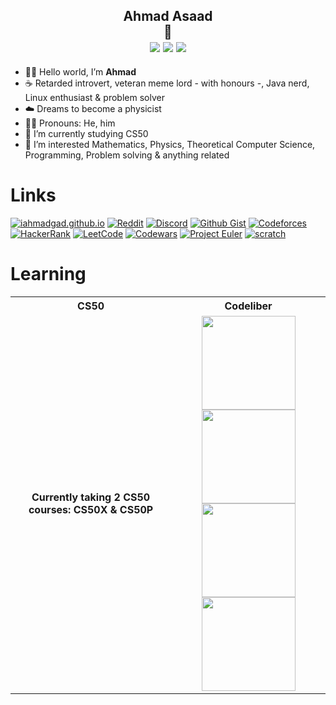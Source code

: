 <h2 align="center">
  Ahmad Asaad<br>
  🔻<br>
  <img src="https://github.com/iahmadgad/iahmadgad/blob/main/assets/0.png"> 
  <img src="https://projecteuler.net/profile/iAhmadGad.png" href="https://projecteuler.net/progress=iAhmadGad"> 
  <img src="https://www.codewars.com/users/iAhmadGad/badges/micro" href="https://www.codewars.com/users/iAhmadGad">
</h2>

- 👋🏼 Hello world, I’m **Ahmad**
- ☕ Retarded introvert, veteran meme lord - with honours -, Java nerd, Linux enthusiast & problem solver 
- ☁️ Dreams to become a physicist
- 🚶‍♂️ Pronouns: He, him
- 🌱 I’m currently studying CS50
- 👀 I’m interested Mathematics, Physics, Theoretical Computer Science, Programming, Problem solving & anything related
# Links
[![iahmadgad.github.io](https://img.shields.io/badge/iahmadgad.github.io-black?style=flat-square&logo=GitHub)](https://iahmadgad.github.io/)
[![Reddit](https://img.shields.io/badge/Reddit-black?style=flat-square&logo=Reddit)](https://www.reddit.com/user/iAhmadGad)
[![Discord](https://img.shields.io/badge/Discord-black?style=flat-square&logo=Discord)](https://discord.com/users/580785454782218270)
[![Github Gist](https://img.shields.io/badge/Github_Gist-black?style=flat-square&logo=Github)](https://gist.github.com/iAhmadGad)
[![Codeforces](https://img.shields.io/badge/Codeforces-black?style=flat-square&logo=Codeforces)](https://codeforces.com/profile/iAhmadGad)
[![HackerRank](https://img.shields.io/badge/HackerRank-black?style=flat-square&logo=HackerRank)](https://www.hackerrank.com/profile/iAhmadGad)
[![LeetCode](https://img.shields.io/badge/LeetCode-black?style=flat-square&logo=LeetCode)](https://leetcode.com/iAhmadGad)
[![Codewars](https://img.shields.io/badge/Codewars-black?style=flat-square&logo=Codewars)](https://www.codewars.com/users/iAhmadGad)
[![Project Euler](https://img.shields.io/badge/Project_Euler-black?style=flat-square)](https://projecteuler.net/progress=iAhmadGad)
[![scratch](https://img.shields.io/badge/Scratch-black?style=flat-square&logo=Scratch)](https://projecteuler.net/progress=iAhmadGad)
# Learning
<table>
  <tr>
    <th align="center">CS50</th>
    <th align="center">Codeliber</th>
  </tr>
  <tr>
    <td align="center">
      <p><b>Currently taking 2 CS50 courses: CS50X & CS50P</b></p>
    </td>
    <td align="center">
      <img alt="" width="150" src="https://github.com/iahmadgad/iahmadgad/blob/main/learning/Codeliber/Python-Tutorial/certificate.jpg" alt=""> <img alt="" width="150" src="https://github.com/iahmadgad/iahmadgad/blob/main/learning/Codeliber/Learn-JavaScript/certificate.jpg" alt=""><br><img alt="" width="150" src="https://github.com/iahmadgad/iahmadgad/blob/main/learning/Codeliber/Learn-HTML/certificate.jpg" alt=""> <img alt="" width="150" src="https://github.com/iahmadgad/iahmadgad/blob/main/learning/Codeliber/Learn-CSS/certificate.jpg" alt=""></img>
    </td>
  </tr>
</table>
